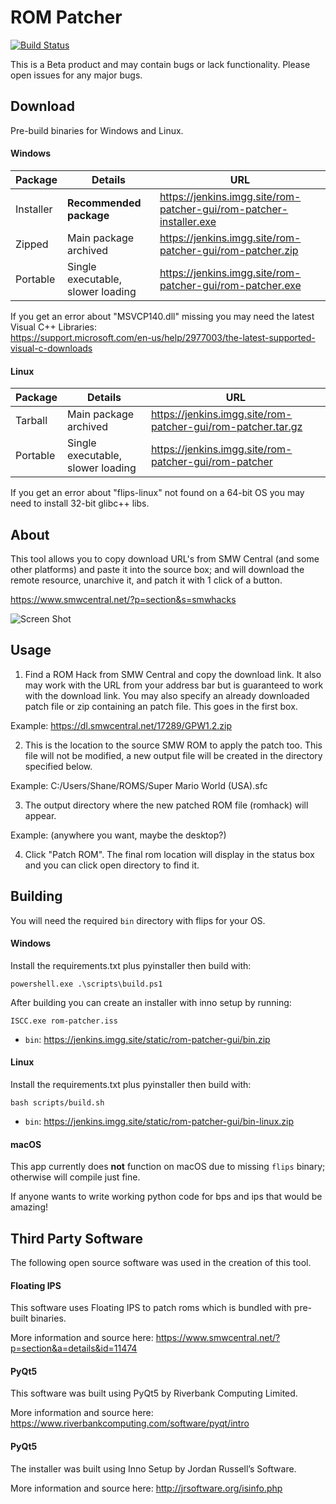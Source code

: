 # ROM Patcher

[![Build Status](https://build.cssnr.com/buildStatus/icon?job=rom-patcher%20Release%20Builder%20Master)](https://build.cssnr.com/job/rom-patcher%20Release%20Builder%20Master)

This is a Beta product and may contain bugs or lack functionality. Please open issues for any major bugs.

## Download

Pre-build binaries for Windows and Linux. 

#### Windows

| Package | Details | URL |
| --- | --- | --- |
| Installer | **Recommended package** | https://jenkins.imgg.site/rom-patcher-gui/rom-patcher-installer.exe |
| Zipped | Main package archived | https://jenkins.imgg.site/rom-patcher-gui/rom-patcher.zip |
| Portable | Single executable, slower loading | https://jenkins.imgg.site/rom-patcher-gui/rom-patcher.exe |

If you get an error about "MSVCP140.dll" missing you may need the latest Visual C++ Libraries:  
https://support.microsoft.com/en-us/help/2977003/the-latest-supported-visual-c-downloads  

#### Linux
 
| Package | Details | URL |
| --- | --- | --- |
| Tarball | Main package archived | https://jenkins.imgg.site/rom-patcher-gui/rom-patcher.tar.gz |
| Portable | Single executable, slower loading | https://jenkins.imgg.site/rom-patcher-gui/rom-patcher |

If you get an error about "flips-linux" not found on a 64-bit OS you may need to install 32-bit glibc++ libs.

## About

This tool allows you to copy download URL's from SMW Central (and some other platforms) and paste it into the source box; and will download the remote resource, unarchive it, and patch it with 1 click of a button.

https://www.smwcentral.net/?p=section&s=smwhacks

![Screen Shot](https://i.imgur.com/v6aBGw4.jpg)

## Usage

1. Find a ROM Hack from SMW Central and copy the download link. It also may work with the URL from your address bar but is guaranteed to work with the download link. You may also specify an already downloaded patch file or zip containing an patch file. This goes in the first box.

Example: https://dl.smwcentral.net/17289/GPW1.2.zip

2. This is the location to the source SMW ROM to apply the patch too. This file will not be modified, a new output file will be created in the directory specified below.

Example: C:/Users/Shane/ROMS/Super Mario World (USA).sfc

3. The output directory where the new patched ROM file (romhack) will appear.

Example: (anywhere you want, maybe the desktop?)

4. Click "Patch ROM". The final rom location will display in the status box and you can click open directory to find it.

## Building

You will need the required `bin` directory with flips for your OS.

#### Windows

Install the requirements.txt plus pyinstaller then build with:
```
powershell.exe .\scripts\build.ps1
```

After building you can create an installer with inno setup by running:
```
ISCC.exe rom-patcher.iss
```

- `bin`: https://jenkins.imgg.site/static/rom-patcher-gui/bin.zip

#### Linux

Install the requirements.txt plus pyinstaller then build with:  
```
bash scripts/build.sh
```

- `bin`: https://jenkins.imgg.site/static/rom-patcher-gui/bin-linux.zip

#### macOS

This app currently does **not** function on macOS due to missing `flips` binary; otherwise will compile just fine.

If anyone wants to write working python code for bps and ips that would be amazing!

## Third Party Software

The following open source software was used in the creation of this tool.

#### Floating IPS

This software uses Floating IPS to patch roms which is bundled with pre-built binaries.

More information and source here: https://www.smwcentral.net/?p=section&a=details&id=11474

#### PyQt5

This software was built using PyQt5 by Riverbank Computing Limited.

More information and source here: https://www.riverbankcomputing.com/software/pyqt/intro

#### PyQt5

The installer was built using Inno Setup by Jordan Russell’s Software.

More information and source here: http://jrsoftware.org/isinfo.php
